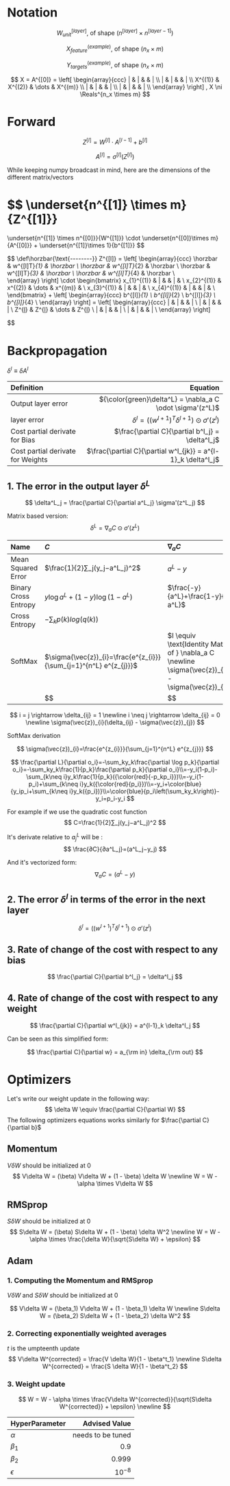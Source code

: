 # Notation

$$
W^{[layer]}_{unit}
\text{, of shape }
(n^{[layer]} \times n^{[layer - 1]})
$$

$$
X^{(example)}_{feature}
\text{, of shape }
(n_x \times m)
$$

$$
Y^{(example)}_{targets}
\text{, of shape }
(n_x \times m)
$$

$$
X = A^{[0]} = 
\left[
  \begin{array}{ccc}
	| & | &  & | \\
	| & | &  & | \\
	X^{(1)} & X^{(2)} & \dots & X^{(m)} \\
	| & | &  & | \\
	| & | &  & | \\
  \end{array}
\right]
,
X \ni \Reals^{n_x \times m}
$$

# Forward
$$
Z^{[l]} = W^{[l]} \cdot A^{[l-1]} + b^{[l]}
$$

$$ A^{[l]} = \sigma^{[l]} (Z^{[l]}) $$

While keeping numpy broadcast in mind,
here are the dimensions of the different matrix/vectors

$$
\underset{n^{[1]} \times m}{Z^{[1]}}
= 
\underset{n^{[1]} \times n^{[0]}}{W^{[1]}}
\cdot
\underset{n^{[0]}\times m}{A^{[0]}}
+
\underset{n^{[1]}\times 1}{b^{[1]}}
$$


$$
\def\horzbar{\text{--------}}
Z^{[l]} = 
\left[
  \begin{array}{ccc}
    \horzbar & w^{[l]T}_{1} & \horzbar \\
    \horzbar & w^{[l]T}_{2} & \horzbar \\
    \horzbar & w^{[l]T}_{3} & \horzbar \\
    \horzbar & w^{[l]T}_{4} & \horzbar \\  
  \end{array}
\right]
\cdot
\begin{bmatrix}
	x_{1}^{(1)} & | &  & | & \\
	x_{2}^{(1)} & x^{(2)} & \dots & x^{(m)} & \\
	x_{3}^{(1)} & | &  & | & \\
	x_{4}^{(1)} & | &  & | & \\
\end{bmatrix}
+
\left[
  \begin{array}{ccc}
    b^{[l]}_{1} \\
    b^{[l]}_{2} \\
    b^{[l]}_{3} \\
    b^{[l]}_{4} \\
  \end{array}
\right] = 
\left[
  \begin{array}{ccc}
	| & | &  & | \\
	| & | &  & | \\
	Z^{[l](1)} & Z^{[l](2)} & \dots & Z^{[l](m)} \\
	| & | &  & | \\
	| & | &  & | \\
  \end{array}
\right]

$$


# Backpropagation

$\delta^l \equiv \delta A^l$

| Definition                       | Equation |
|:-                                |-:|
|Output layer error                |${\color{green}\delta^L} = \nabla_a C \odot \sigma'(z^L)$|
|layer error                       |$\delta^l = ((w^{l+1})^T \delta^{l+1}) \odot \sigma'(z^l)$|
|Cost partial derivate for Bias    |$\frac{\partial C}{\partial b^l_j} =  \delta^l_j$|
|Cost partial derivate for Weights |$\frac{\partial C}{\partial w^l_{jk}} = a^{l-1}_k \delta^l_j$|

## 1. The error in the output layer $δ^L$

$$
\delta^L_j = \frac{\partial C}{\partial a^L_j} \sigma'(z^L_j)
$$

Matrix based version:
$$
\delta^L = \nabla_a C \odot \sigma'(z^L)
$$


|Name|$C$|$\nabla_a C$|
|:-|:-|:-|
|Mean Squared Error|$\frac{1}{2}∑_j(y_j−a^L_j)^2$|$a^L-y$|
|Binary Cross Entropy|$y\log{a^L} + (1-y)\log(1-a^L)$|$\frac{-y}{a^L}+\frac{1-y}{1-a^L}$|
|Cross Entropy| $-\sum_{k}p(k)log(q(k))$ ||
|SoftMax|$\sigma(\vec{z})_{i}=\frac{e^{z_{i}}}{\sum_{j=1}^{n^L} e^{z_{j}}}$|$I \equiv \text{Identity Matrix of } \nabla_a C \newline \sigma(\vec{z})_{i}(I - \sigma(\vec{z})_{j})$|
||$$|$$|


$$
i = j \rightarrow \delta_{ij} = 1 \newline i  \neq j \rightarrow \delta_{ij} = 0 \newline \sigma(\vec{z})_{i}(\delta_{ij} - \sigma(\vec{z})_{j})
$$

SoftMax derivation

$$
\sigma(\vec{z})_{i}=\frac{e^{z_{i}}}{\sum_{j=1}^{n^L} e^{z_{j}}}
$$


$$
\frac{\partial L}{\partial o_i}=-\sum_ky_k\frac{\partial \log p_k}{\partial o_i}=-\sum_ky_k\frac{1}{p_k}\frac{\partial p_k}{\partial o_i}\\=-y_i(1-p_i)-\sum_{k\neq i}y_k\frac{1}{p_k}({\color{red}{-p_kp_i}})\\=-y_i(1-p_i)+\sum_{k\neq i}y_k({\color{red}{p_i}})\\=-y_i+\color{blue}{y_ip_i+\sum_{k\neq i}y_k({p_i})}\\=\color{blue}{p_i\left(\sum_ky_k\right)}-y_i=p_i-y_i
$$

For example if we use the quadratic cost function
$$
C=\frac{1}{2}∑_j(y_j−a^L_j)^2
$$

It's derivate relative to $a^L_j$ will be :
$$
\frac{∂C}{∂a^L_j}=(a^L_j−y_j)
$$

And it's vectorized form:
$$
\nabla_a C = (a^L-y)
$$

## 2. The error $δ^l$ in terms of the error in the next layer

$$
\delta^l = ((w^{l+1})^T \delta^{l+1}) \odot \sigma'(z^l)
$$

## 3. Rate of change of the cost with respect to any bias

$$
\frac{\partial C}{\partial b^l_j} =  \delta^l_j
$$

## 4. Rate of change of the cost with respect to any weight

$$
  \frac{\partial C}{\partial w^l_{jk}} = a^{l-1}_k \delta^l_j
$$

Can be seen as this simplified form:

$$
\frac{\partial C}{\partial w} = a_{\rm in} \delta_{\rm out}
$$

# Optimizers
Let's write our weight update in the following way:
$$
\delta W \equiv \frac{\partial C}{\partial W}
$$
The following optimizers equations works similarly for $\frac{\partial C}{\partial b}$

## Momentum

$V\delta W$ should be initialized at $0$
$$
V\delta W = (\beta) V\delta W + (1 - \beta) \delta W  
\newline
W = W - \alpha \times V\delta W
$$

## RMSprop

$S\delta W$ should be initialized at $0$
$$
S\delta W = (\beta) S\delta W + (1 - \beta) \delta W^2
\newline
W = W - \alpha \times \frac{\delta W}{\sqrt{S\delta W} + \epsilon}
$$

## Adam


### 1. Computing the Momentum and RMSprop
$V\delta W$ and $S\delta W$ should be initialized at $0$

$$
V\delta W = (\beta_1) V\delta W + (1 - \beta_1) \delta W  
\newline
S\delta W = (\beta_2) S\delta W + (1 - \beta_2) \delta W^2
$$

### 2. Correcting exponentially weighted averages
$t$ is the umpteenth update
$$
V\delta W^{corrected} = \frac{V \delta W}{1 - \beta^t_1}
\newline
S\delta W^{corrected} = \frac{S \delta W}{1 - \beta^t_2}
$$

### 3. Weight update

$$
W = W - \alpha \times \frac{V\delta W^{corrected}}{\sqrt{S\delta W^{corrected}} + \epsilon}
\newline
$$

| HyperParameter | Advised Value |
|:-|-:|
|$\alpha$|needs to be tuned|
|$\beta_1$|$0.9$|
|$\beta_2$|$0.999$|
|$\epsilon$|$10^{-8}$|